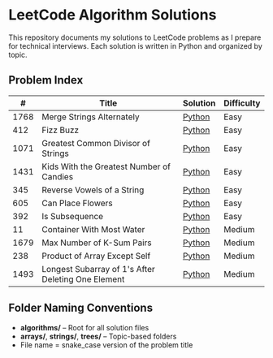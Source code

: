 # LeetCode Algorithm Solutions

This repository documents my solutions to LeetCode problems as I prepare for technical interviews. Each solution is written in Python and organized by topic.

## Problem Index

| #    | Title                    | Solution                     | Difficulty |
|------|--------------------------|------------------------------|------------|
| 1768 | Merge Strings Alternately | [Python](./algorithms/strings/merge_strings_alternately.py) | Easy       |
| 412 | Fizz Buzz | [Python](./algorithms/arrays/fizz_buzz.py) | Easy       |
| 1071 | Greatest Common Divisor of Strings | [Python](./algorithms/strings/greatest_common_divisor_of_strings.py) | Easy  |
| 1431 | Kids With the Greatest Number of Candies | [Python](./algorithms/arrays/kids_with_the_greatest_number_of_candies.py) | Easy |
| 345 | Reverse Vowels of a String | [Python](./algorithms/strings/reverse_vowels_of_a_string.py) | Easy |
| 605 | Can Place Flowers | [Python](./algorithms/arrays/can_place_flowers.py) | Easy |
| 392 | Is Subsequence | [Python](./algorithms/strings/is_subsequence.py) | Easy |
| 11 | Container With Most Water | [Python](./algorithms/arrays/container_with_most_water.py) | Medium |
| 1679 | Max Number of K-Sum Pairs | [Python](./algorithms/arrays/max_number_of_ksum_pairs.py) | Medium |
| 238 | Product of Array Except Self | [Python](./algorithms/arrays/product_of_array_except_self.py) | Medium |
| 1493 | Longest Subarray of 1's After Deleting One Element | [Python](./algorithms/arrays/longest_subarray_of_1s_after_deleting_one_element.py) | Medium | 

## Folder Naming Conventions

- **algorithms/** – Root for all solution files
- **arrays/**, **strings/**, **trees/** – Topic-based folders
- File name = snake_case version of the problem title
